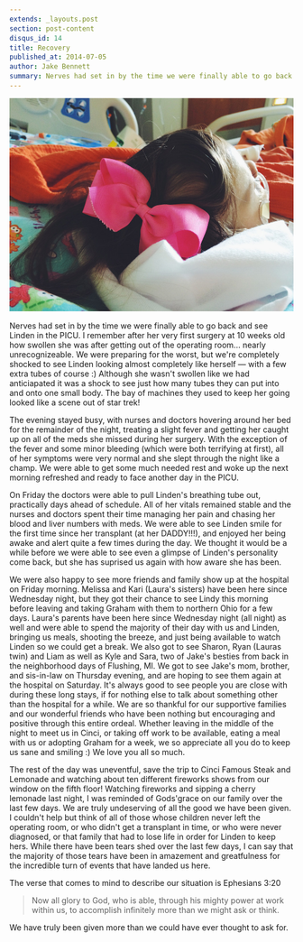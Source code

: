 ```yaml
---
extends: _layouts.post
section: post-content
disqus_id: 14
title: Recovery
published_at: 2014-07-05
author: Jake Bennett
summary: Nerves had set in by the time we were finally able to go back and see Linden in the PICU. I remember after her very first surgery at 10 weeks old how swollen she was after getting out of the operating room... nearly unrecognizeable. We were preparing for the worst…
---
```


![](/img/LindenBow.jpg)

Nerves had set in by the time we were finally able to go back and see Linden in the PICU. I remember after her very first surgery at 10 weeks old how swollen she was after getting out of the operating room... nearly unrecognizeable. We were preparing for the worst, but we're completely shocked to see Linden looking almost completely like herself — with a few extra tubes of course :) Although she wasn't swollen like we had anticiapated it was a shock to see just how many tubes they can put into and onto one small body. The bay of machines they used to keep her going looked like a scene out of star trek!

The evening stayed busy, with nurses and doctors hovering around her bed for the remainder of the night, treating a slight fever and getting her caught up on all of the meds she missed during her surgery. With the exception of the fever and some minor bleeding (which were both terrifying at first), all of her symptoms were very normal and she slept through the night like a champ. We were able to get some much needed rest and woke up the next morning refreshed and ready to face another day in the PICU. 

On Friday the doctors were able to pull Linden's breathing tube out, practically days ahead of schedule. All of her vitals remained stable and the nurses and doctors spent their time managing her pain and chasing her blood and liver numbers with meds. We were able to see Linden smile for the first time since her transplant (at her DADDY!!!), and enjoyed her being awake and alert quite a few times during the day. We thought it would be a while before we were able to see even a glimpse of Linden's personality come back, but she has suprised us again with how aware she has been.

We were also happy to see more friends and family show up at the hospital on Friday morning. Melissa and Kari (Laura's sisters) have been here since Wednesday night, but they got their chance to see Lindy this morning before leaving and taking Graham with them to northern Ohio for a few days. Laura's parents have been here since Wednesday night (all night) as well and were able to spend the majority of their day with us and Linden, bringing us meals, shooting the breeze, and just being available to watch Linden so we could get a break. We also got to see Sharon, Ryan (Lauras twin) and Liam as well as Kyle and Sara, two of Jake's besties from back in the neighborhood days of Flushing, MI. We got to see Jake's mom, brother, and sis-in-law on Thursday evening, and are hoping to see them again at the hospital on Saturday. It's always good to see people you are close with during these long stays, if for nothing else to talk about something other than the hospital for a while. We are so thankful for our supportive families and our wonderful friends who have been nothing but encouraging and positive through this entire ordeal. Whether leaving in the middle of the night to meet us in Cinci, or taking off work to be available, eating a meal with us or adopting Graham for a week, we so appreciate all you do to keep us sane and smiling :) We love you all so much. 

The rest of the day was uneventful, save the trip to Cinci Famous Steak and Lemonade and watching about ten different fireworks shows from our window on the fifth floor! Watching fireworks and sipping a cherry lemonade last night, I was reminded of Gods'grace on our family over the last few days. We are truly undeserving of all the good we have been given. I couldn't help but think of all of those whose children never left the operating room, or who didn't get a transplant in time, or who were never diagnosed, or that family that had to lose life in order for Linden to keep hers. While there have been tears shed over the last few days, I can say that the majority of those tears have been in amazement and greatfulness for the incredible turn of events that have landed us here.

The verse that comes to mind to describe our situation is Ephesians 3:20

> Now all glory to God, who is able, through his mighty power at work within us, to accomplish infinitely more than we might ask or think.

We have truly been given more than we could have ever thought to ask for.